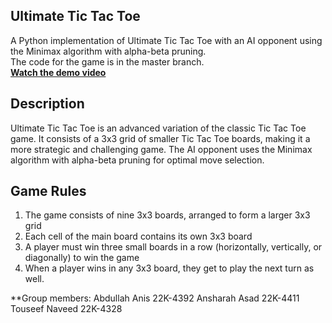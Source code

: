 ## Ultimate Tic Tac Toe
A Python implementation of Ultimate Tic Tac Toe with an AI opponent using the Minimax algorithm with alpha-beta pruning.  
The code for the game is in the master branch.  
**[Watch the demo video](https://drive.google.com/drive/folders/16Ka0xcUm-AWZkIzF1TtvG6HQHKTU66eT?usp=sharing)**  

## Description
Ultimate Tic Tac Toe is an advanced variation of the classic Tic Tac Toe game. It consists of a 3x3 grid of smaller Tic Tac Toe boards, making it a more strategic and challenging game. The AI opponent uses the Minimax algorithm with alpha-beta pruning for optimal move selection.

## Game Rules

1. The game consists of nine 3x3 boards, arranged to form a larger 3x3 grid
2. Each cell of the main board contains its own 3x3 board
3. A player must win three small boards in a row (horizontally, vertically, or diagonally) to win the game
4. When a player wins in any 3x3 board, they get to play the next turn as well.

**Group members:
   Abdullah Anis 22K-4392
   Ansharah Asad 22K-4411
   Touseef Naveed 22K-4328

